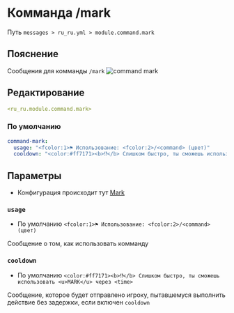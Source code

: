 # Комманда /mark
Путь `messages > ru_ru.yml > module.command.mark`

## Пояснение
Сообщения для комманды `/mark`
![command mark](/commandmark.gif)

## Редактирование
```yaml
<ru_ru.module.command.mark>
```

### По умолчанию
```yaml
command-mark:
  usage: "<fcolor:1>⚑ Использование: <fcolor:2>/<command> (цвет)"
  cooldown: "<color:#ff7171><b>⁉</b> Слишком быстро, ты сможешь использовать <u>MARK</u> через <time>"
```

## Параметры

- Конфигурация происходит тут [Mark](/ru/config/module/command/command-mark/)

### `usage`
- По умолчанию `<fcolor:1>⚑ Использование: <fcolor:2>/<command> (цвет)`

Сообщение о том, как использовать комманду

### `cooldown`
- По умолчанию `<color:#ff7171><b>⁉</b> Слишком быстро, ты сможешь использовать <u>MARK</u> через <time>`

Сообщение, которое будет отправлено игроку, пытавшемуся выполнить действие без задержки, если включен `cooldown`

